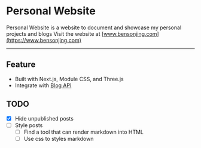# Personal Website

Personal Website is a website to document and showcase my personal projects and blogs
Visit the website at [www.bensonjing.com](https://www.bensonjing.com)

---

## Feature

- Built with Next.js, Module CSS, and Three.js
- Integrate with [Blog API](https://github.com/bensonjing/blog-api)

## TODO

- [x] Hide unpublished posts
- [ ] Style posts
  - [ ] Find a tool that can render markdown into HTML
  - [ ] Use css to styles markdown
